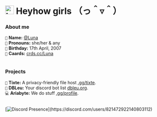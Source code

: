 # <img src="https://user-images.githubusercontent.com/1303154/88677602-1635ba80-d120-11ea-84d8-d263ba5fc3c0.gif" width="28px" alt="hi"> **Heyhow girls** （っ＾▿＾）

### About me
`🥰` **Name:** [@Luna](https://xyna.space/@Luna) <br />
`💖` **Pronouns:** she/her & any <br />
`🎉` **Birthday:** 17th April, 2007 <br />
`🔗` **Caards:** [crds.cc/Luna](https://crds.cc/Luna) <br />
<br />

### Projects
`📁` **Tixte:** A privacy-friendly file host [.gg/tixte](https://discord.gg/cFZM3EJ3hS). <br />
`🤖` **DBLeu:** Your discord bot list [dbleu.org](https://discord-botlist.eu). <br />
`💻` **Ariabyte:** We do stuff [.gg/profile](https://discord.gg/aQSaYe7XKG). <br />
<br />

[![Discord Presence](https://lanyard-profile-readme.vercel.app/api/821472922140803112?theme=dark&bg=242430&animated=true&idleMessage=Probably%20sleepingng%20right%20now..)](https://discord.com/users/821472922140803112)
